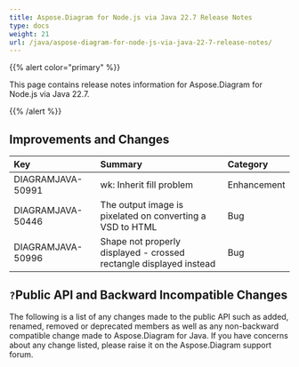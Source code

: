 ```yaml
---
title: Aspose.Diagram for Node.js via Java 22.7 Release Notes
type: docs
weight: 21
url: /java/aspose-diagram-for-node-js-via-java-22-7-release-notes/
---
```


{{% alert color="primary" %}}

This page contains release notes information for Aspose.Diagram for Node.js via Java 22.7.

{{% /alert %}}
## **Improvements and Changes** ##

|**Key**|**Summary**|**Category**|
| :- | :- | :- |
|DIAGRAMJAVA-50991|wk: Inherit fill problem|Enhancement|
|DIAGRAMJAVA-50446|The output image is pixelated on converting a VSD to HTML|Bug|
|DIAGRAMJAVA-50996|Shape not properly displayed - crossed rectangle displayed instead|Bug|

## `?`**Public API and Backward Incompatible Changes**
The following is a list of any changes made to the public API such as added, renamed, removed or deprecated members as well as any non-backward compatible change made to Aspose.Diagram for Java. If you have concerns about any change listed, please raise it on the Aspose.Diagram support forum.
